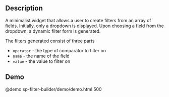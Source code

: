 <!--
@module {can.Component} sp-filter-builder <sp-filter-builder />
@memberof can-bulma.components
@group sp-filter-builder.types Types
-->

## Description

A minimalist widget that allows a user to create filters from an array of
fields. Initially, only a dropdown is displayed. Upon choosing a field from the
dropdown, a dynamic filter form is generated.

The filters generated consist of three parts
 - `operator` - the type of comparator to filter on
 - `name` - the name of the field
 - `value` - the value to filter on

## Demo

@demo sp-filter-builder/demo/demo.html 500
